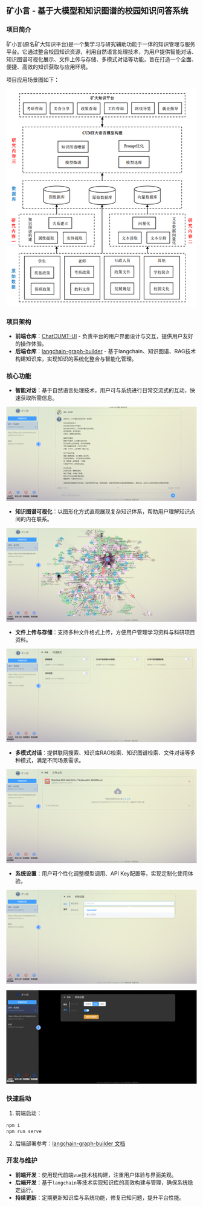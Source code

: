 ## 矿小言 - 基于大模型和知识图谱的校园知识问答系统

### 项目简介

矿小言(原名矿大知识平台)是一个集学习与研究辅助功能于一体的知识管理与服务平台。它通过整合校园知识资源，利用自然语言处理技术，为用户提供智能对话、知识图谱可视化展示、文件上传与存储、多模式对话等功能，旨在打造一个全面、便捷、高效的知识获取与应用环境。

项目应用场景图如下：

![572802ee96e2f87cc09c764d72eddd5](./assets/572802ee96e2f87cc09c764d72eddd5.png)

### 项目架构

- **前端仓库**：[ChatCUMT-UI](https://github.com/666xz666/ChatCUMT-UI) - 负责平台的用户界面设计与交互，提供用户友好的操作体验。
- **后端仓库**：[langchain-graph-builder](https://github.com/666xz666/langchain-graph-builder) - 基于langchain、知识图谱、RAG技术构建知识库，实现知识的系统化整合与智能化管理。

### 核心功能

- **智能对话**：基于自然语言处理技术，用户可与系统进行日常交流式的互动，快速获取所需信息。

![e5f2c7406c38056e40b79b3da793fa3](./assets/e5f2c7406c38056e40b79b3da793fa3.png)

- **知识图谱可视化**：以图形化方式直观展现复杂知识体系，帮助用户理解知识点间的内在联系。

![69cc48a15134fa7445b5d0830137747](./assets/69cc48a15134fa7445b5d0830137747.png)

- **文件上传与存储**：支持多种文件格式上传，方便用户管理学习资料与科研项目资料。

![4bd824b15e5fb08846e9c7e9ce77552](https://github.com/666xz666/ChatCUMT/blob/main/assets%2Feead1f3b65571c24179d4c1d47a6977.png)
- **多模式对话**：提供联网搜索、知识库RAG检索、知识图谱检索、文件对话等多种模式，满足不同场景需求。

![4bd824b15e5fb08846e9c7e9ce77552](./assets/4bd824b15e5fb08846e9c7e9ce77552.png)

- **系统设置**：用户可个性化调整模型调用、API Key配置等，实现定制化使用体验。

![17d1466f757753bfbfa754eee529cf3](./assets/17d1466f757753bfbfa754eee529cf3.png)

![1c90d99a80844c645c89a4c1a9cfa71](./assets/1c90d99a80844c645c89a4c1a9cfa71.png)

### 快速启动

1. 前端启动：

```shell
npm i
npm run serve
```

2. 后端部署参考：[langchain-graph-builder 文档](https://github.com/666xz666/langchain-graph-builder/blob/main/README.md)

### 开发与维护

- **前端开发**：使用现代前端`vue`技术栈构建，注重用户体验与界面美观。
- **后端开发**：基于`langchain`等技术实现知识库的高效构建与管理，确保系统稳定运行。
- **持续更新**：定期更新知识库与系统功能，修复已知问题，提升平台性能。

